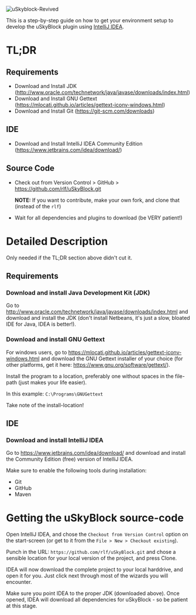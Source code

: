 ![uSkyblock-Revived](http://i.imgur.com/JbSV18m.png)

This is a step-by-step guide on how to get your environment setup to develop the uSkyBlock plugin using [IntelliJ IDEA](https://www.jetbrains.com/idea/download/).

# TL;DR
## Requirements
* Download and Install JDK (http://www.oracle.com/technetwork/java/javase/downloads/index.html)
* Download and Install GNU Gettext (https://mlocati.github.io/articles/gettext-iconv-windows.html)
* Download and Install Git (https://git-scm.com/downloads)

## IDE
* Download and Install IntelliJ IDEA Community Edition (https://www.jetbrains.com/idea/download/)

## Source Code
* Check out from Version Control > GitHub > https://github.com/rlf/uSkyBlock.git 

  **NOTE:** If you want to contribute, make your own fork, and clone that (instead of the `rlf`)
* Wait for all dependencies and plugins to download (be VERY patient!)

# Detailed Description
Only needed if the TL;DR section above didn't cut it.
## Requirements
### Download and install Java Development Kit (JDK)

Go to http://www.oracle.com/technetwork/java/javase/downloads/index.html and download and install the JDK (don't install Netbeans, it's just a slow, bloated IDE for Java, IDEA is better!).

### Download and install GNU Gettext

For windows users, go to https://mlocati.github.io/articles/gettext-iconv-windows.html and download the GNU Gettext installer of your choice (for other platforms, get it here: https://www.gnu.org/software/gettext/).

Install the program to a location, preferably one without spaces in the file-path (just makes your life easier).

In this example: `C:\Programs\GNUGettext`

Take note of the install-location!

## IDE
### Download and install IntelliJ IDEA

Go to https://www.jetbrains.com/idea/download/ and download and install the Community Edition (free) version of IntelliJ IDEA.

Make sure to enable the following tools during installation:
* Git
* GitHub
* Maven 

# Getting the uSkyBlock source-code
Open IntelliJ IDEA, and chose the `Checkout from Version Control` option on the start-screen (or get to it from the `File > New > Checkout existing`).

Punch in the URL: `https://github.com/rlf/uSkyBlock.git` and chose a sensible location for your local version of the project, and press Clone.

IDEA will now download the complete project to your local harddrive, and open it for you.
Just click next through most of the wizards you will encounter.

Make sure you point IDEA to the proper JDK (downloaded above).
Once opened, IDEA will download all dependencies for uSkyBlock - so be patient at this stage.